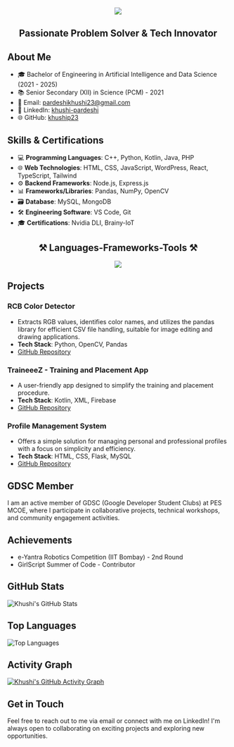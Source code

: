 <h1 align="center">
    <img src="https://readme-typing-svg.herokuapp.com/?font=Righteous&size=35&center=true&vCenter=true&width=500&height=70&duration=4000&lines=Hi+There!+👋;+I'm+Khushi+Pardeshi!;" />
</h1>

<h2 align="center"><strong>Passionate Problem Solver & Tech Innovator</strong></h2>                    
  

## About Me

- 🎓 Bachelor of Engineering in Artificial Intelligence and Data Science (2021 - 2025)
- 📚 Senior Secondary (XII) in Science (PCM) - 2021
- 📧 Email: [pardeshikhushi23@gmail.com](mailto:pardeshikhushi23@gmail.com)
- 🔗 LinkedIn: [khushi-pardeshi](https://linkedin.com/in/khushi-pardeshi)
- 🌐 GitHub: [khuship23](https://github.com/khuship23)

## Skills & Certifications

- 💻 **Programming Languages**: C++, Python, Kotlin, Java, PHP
- 🌐 **Web Technologies**: HTML, CSS, JavaScript, WordPress, React, TypeScript, Tailwind
- ⚙️ **Backend Frameworks**: Node.js, Express.js
- 📊 **Frameworks/Libraries**: Pandas, NumPy, OpenCV
- 🗃️ **Database**: MySQL, MongoDB
- 🛠️ **Engineering Software**: VS Code, Git
- 🎓 **Certifications**: Nvidia DLI, Brainy-IoT

<h2 align="center">⚒️ Languages-Frameworks-Tools ⚒️</h2>
<div align="center">
    <img src="https://skillicons.dev/icons?i=python,cpp,flask,mysql,sqlite,mongodb,html,css,bootstrap,tailwind,js,react,nodejs,express,java,kotlin,typescript,opencv,linux,anaconda,github,vscode,pycharm" />
</div>

## Projects

### RCB Color Detector
- Extracts RGB values, identifies color names, and utilizes the pandas library for efficient CSV file handling, suitable for image editing and drawing applications.
- **Tech Stack**: Python, OpenCV, Pandas
- [GitHub Repository](https://github.com/khuship23/rcb-color-detector)

### TraineeeZ - Training and Placement App
- A user-friendly app designed to simplify the training and placement procedure.
- **Tech Stack**: Kotlin, XML, Firebase
- [GitHub Repository](https://github.com/khuship23/traineez)

### Profile Management System
- Offers a simple solution for managing personal and professional profiles with a focus on simplicity and efficiency.
- **Tech Stack**: HTML, CSS, Flask, MySQL
- [GitHub Repository](https://github.com/khuship23/profile-management-system)

## GDSC Member

I am an active member of GDSC (Google Developer Student Clubs) at PES MCOE, where I participate in collaborative projects, technical workshops, and community engagement activities.

## Achievements

- e-Yantra Robotics Competition (IIT Bombay) - 2nd Round
- GirlScript Summer of Code - Contributor

## GitHub Stats

![Khushi's GitHub Stats](https://github-readme-stats.vercel.app/api?username=khuship23&show_icons=true&theme=radical)

## Top Languages

![Top Languages](https://github-readme-stats.vercel.app/api/top-langs/?username=khuship23&layout=compact)

## Activity Graph

[![Khushi's GitHub Activity Graph](https://github-readme-activity-graph.vercel.app/graph?username=khuship23&theme=dracula)](https://github.com/ashutosh00710/github-readme-activity-graph)

## Get in Touch

Feel free to reach out to me via email or connect with me on LinkedIn! I'm always open to collaborating on exciting projects and exploring new opportunities.
